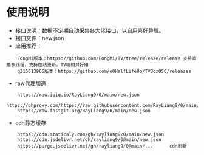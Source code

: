 # 使用说明
- 接口说明：数据不定期自动采集各大佬接口，以自用喜好整理。
- 接口文件：new.json
- 应用推荐：
```
    FongMi版本：https://github.com/FongMi/TV/tree/release/release 支持直播多线程，支持在线更新，TV端相对好用
    q215613905版本：https://github.com/o0HalfLife0o/TVBoxOSC/releases
```
- raw代理加速
```
    https://raw.iqiq.io/RayLiang9/0/main/new.json
    https://ghproxy.com/https://raw.githubusercontent.com/RayLiang9/0/main/new.json
    https://raw.fastgit.org/RayLiang9/0/main/new.json
```
- cdn静态缓存
```
    https://cdn.staticaly.com/gh/rayliang9/0/main/new.json
    https://cdn.jsdelivr.net/gh/rayliang9/0@main/new.json
    https://purge.jsdelivr.net/gh/rayliang9/0@main/...      cdn刷新
```